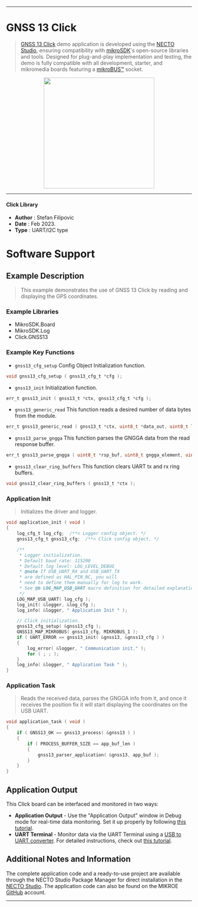 
---
# GNSS 13 Click

> [GNSS 13 Click](https://www.mikroe.com/?pid_product=MIKROE-5580) demo application is developed using
the [NECTO Studio](https://www.mikroe.com/necto), ensuring compatibility with [mikroSDK](https://www.mikroe.com/mikrosdk)'s
open-source libraries and tools. Designed for plug-and-play implementation and testing, the demo is fully compatible with
all development, starter, and mikromedia boards featuring a [mikroBUS&trade;](https://www.mikroe.com/mikrobus) socket.

<p align="center">
  <img src="https://www.mikroe.com/?pid_product=MIKROE-5580&image=1" height=300px>
</p>

---

#### Click Library

- **Author**        : Stefan Filipovic
- **Date**          : Feb 2023.
- **Type**          : UART/I2C type

# Software Support

## Example Description

> This example demonstrates the use of GNSS 13 Click by reading and displaying the GPS coordinates.

### Example Libraries

- MikroSDK.Board
- MikroSDK.Log
- Click.GNSS13

### Example Key Functions

- `gnss13_cfg_setup` Config Object Initialization function.
```c
void gnss13_cfg_setup ( gnss13_cfg_t *cfg );
```

- `gnss13_init` Initialization function.
```c
err_t gnss13_init ( gnss13_t *ctx, gnss13_cfg_t *cfg );
```

- `gnss13_generic_read` This function reads a desired number of data bytes from the module.
```c
err_t gnss13_generic_read ( gnss13_t *ctx, uint8_t *data_out, uint8_t len );
```

- `gnss13_parse_gngga` This function parses the GNGGA data from the read response buffer.
```c
err_t gnss13_parse_gngga ( uint8_t *rsp_buf, uint8_t gngga_element, uint8_t *element_data );
```

- `gnss13_clear_ring_buffers` This function clears UART tx and rx ring buffers.
```c
void gnss13_clear_ring_buffers ( gnss13_t *ctx );
```

### Application Init

> Initializes the driver and logger.

```c
void application_init ( void )
{
    log_cfg_t log_cfg;  /**< Logger config object. */
    gnss13_cfg_t gnss13_cfg;  /**< Click config object. */

    /** 
     * Logger initialization.
     * Default baud rate: 115200
     * Default log level: LOG_LEVEL_DEBUG
     * @note If USB_UART_RX and USB_UART_TX 
     * are defined as HAL_PIN_NC, you will 
     * need to define them manually for log to work. 
     * See @b LOG_MAP_USB_UART macro definition for detailed explanation.
     */
    LOG_MAP_USB_UART( log_cfg );
    log_init( &logger, &log_cfg );
    log_info( &logger, " Application Init " );

    // Click initialization.
    gnss13_cfg_setup( &gnss13_cfg );
    GNSS13_MAP_MIKROBUS( gnss13_cfg, MIKROBUS_1 );
    if ( UART_ERROR == gnss13_init( &gnss13, &gnss13_cfg ) ) 
    {
        log_error( &logger, " Communication init." );
        for ( ; ; );
    }
    log_info( &logger, " Application Task " );
}
```

### Application Task

> Reads the received data, parses the GNGGA info from it, and once it receives the position fix it will start displaying the coordinates on the USB UART.

```c
void application_task ( void )
{
    if ( GNSS13_OK == gnss13_process( &gnss13 ) )
    {
        if ( PROCESS_BUFFER_SIZE == app_buf_len )
        {
            gnss13_parser_application( &gnss13, app_buf );
        }
    }
}
```

## Application Output

This Click board can be interfaced and monitored in two ways:
- **Application Output** - Use the "Application Output" window in Debug mode for real-time data monitoring.
Set it up properly by following [this tutorial](https://www.youtube.com/watch?v=ta5yyk1Woy4).
- **UART Terminal** - Monitor data via the UART Terminal using
a [USB to UART converter](https://www.mikroe.com/click/interface/usb?interface*=uart,uart). For detailed instructions,
check out [this tutorial](https://help.mikroe.com/necto/v2/Getting%20Started/Tools/UARTTerminalTool).

## Additional Notes and Information

The complete application code and a ready-to-use project are available through the NECTO Studio Package Manager for 
direct installation in the [NECTO Studio](https://www.mikroe.com/necto). The application code can also be found on
the MIKROE [GitHub](https://github.com/MikroElektronika/mikrosdk_click_v2) account.

---
